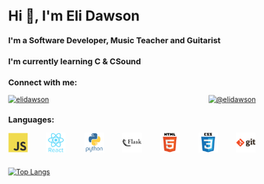 <h1>Hi 👋, I'm Eli Dawson</h1>
<h3 >I'm a Software Developer, Music Teacher and Guitarist</h3> 
<h3>I'm currently learning C & CSound</h3>

<h3>Connect with me:</h3>
<div style="display: flex; justify-content: space-between;">
  <!-- Linkedin Link -->
  <a href="https://linkedin.com/in/elidawson" target="_blank">
    <img
      src="https://raw.githubusercontent.com/rahuldkjain/github-profile-readme-generator/master/src/images/icons/Social/linked-in-alt.svg"
      alt="elidawson"
      height="30"
      width="40"
    />
  </a>
  <!-- Medium Link -->
  <a href="https://medium.com/@elidawson" target="_blank">
    <img
      src="https://raw.githubusercontent.com/rahuldkjain/github-profile-readme-generator/master/src/images/icons/Social/medium.svg"
      alt="@elidawson"
      height="30"
      width="40"
    />
  </a>
</div>

<h3>Languages:</h3>
<div style="display: flex; justify-content: space-between;">
  <!-- Javascript Icon -->
  <img
    src="./javascript-icon.svg"
    alt="javascript"
    width="40"
    height="40"
  />
  <!-- React Icon -->
  <img
    src="./react-icon.svg"
    alt="react"
    width="40"
    height="40"
  />
   <!-- Python Icon -->
  <img
    src="./python-icon.svg"
    alt="python"
    width="40"
    height="40"
  />
  <!-- Flask Icon -->
  <img
    src="./flask-icon.svg"
    alt="flask"
    width="40"
    height="40"
  />
  <!-- HTML Icon -->
  <img
    src="./html5-icon.svg"
    alt="html5"
    width="40"
    height="40"
  />
  <!-- CSS Icon -->
  <img
    src="./css3-icon.svg"
    alt="css3"
    width="40" 
    height="40"
  />
  <!-- Git Icon-->
  <img
    src="./git-icon.svg"
    alt="git"
    width="40"
    height="40"
  />
</div>

</br>

[![Top Langs](https://github-readme-stats.vercel.app/api/top-langs/?username=elidawson&layout=compact)](https://github.com/anuraghazra/github-readme-stats)

